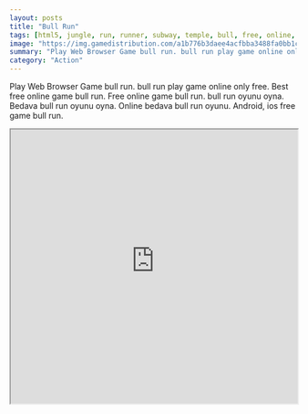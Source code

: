 ```yaml
---
layout: posts
title: "Bull Run"
tags: [html5, jungle, run, runner, subway, temple, bull, free, online, games, oyna, game, free, games, play, play, games]
image: "https://img.gamedistribution.com/a1b776b3daee4acfbba3488fa0bb1cff-512x384.jpeg"
summary: "Play Web Browser Game bull run. bull run play game online only free. Best free online game bull run. Free online game bull run. bull run oyunu oyna. Bedava bull run oyunu oyna. Online bedava bull run oyunu. Android, ios free game bull run."
category: "Action"
---
```


Play Web Browser Game bull run. bull run play game online only free. Best free online game bull run. Free online game bull run. bull run oyunu oyna. Bedava bull run oyunu oyna. Online bedava bull run oyunu. Android, ios free game bull run.

<iframe width="100%" height="480px;" src="https://html5.gamedistribution.com/a1b776b3daee4acfbba3488fa0bb1cff/"></iframe>